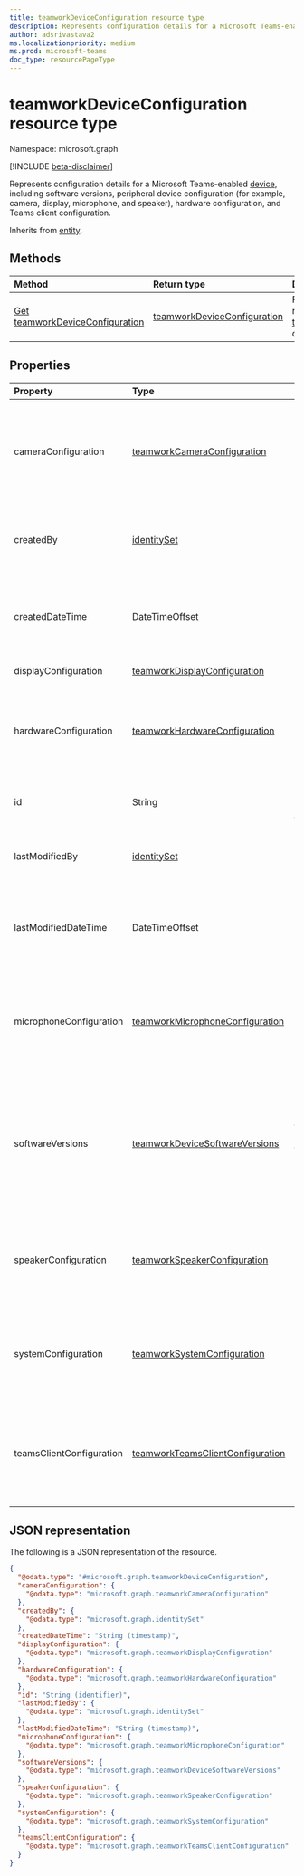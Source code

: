 ```yaml
---
title: teamworkDeviceConfiguration resource type
description: Represents configuration details for a Microsoft Teams-enabled device.
author: adsrivastava2
ms.localizationpriority: medium
ms.prod: microsoft-teams
doc_type: resourcePageType
---
```


# teamworkDeviceConfiguration resource type

Namespace: microsoft.graph

[!INCLUDE [beta-disclaimer](../../includes/beta-disclaimer.md)]

Represents configuration details for a Microsoft Teams-enabled [device](../resources/teamworkdevice.md), including software versions, peripheral device configuration (for example, camera, display, microphone, and speaker), hardware configuration, and Teams client configuration.

Inherits from [entity](../resources/entity.md).

## Methods

| Method                                                                       | Return type                                                                | Description                                                                                                                   |
| :--------------------------------------------------------------------------- | :------------------------------------------------------------------------- | :---------------------------------------------------------------------------------------------------------------------------- |
| [Get teamworkDeviceConfiguration](../api/teamworkdeviceconfiguration-get.md) | [teamworkDeviceConfiguration](../resources/teamworkdeviceconfiguration.md) | Read the properties and relationships of a [teamworkDeviceConfiguration](../resources/teamworkdeviceconfiguration.md) object. |

## Properties

| Property                 | Type                                                                                 | Description                                                                                                                 |
| :----------------------- | :----------------------------------------------------------------------------------- | :-------------------------------------------------------------------------------------------------------------------------- |
| cameraConfiguration      | [teamworkCameraConfiguration](../resources/teamworkcameraconfiguration.md)           | The camera configuration. Applicable only for Microsoft Teams Rooms-enabled devices.                                        |
| createdBy                | [identitySet](../resources/identityset.md)                                           | Identity of the user who created the device configuration document.                                                         |
| createdDateTime          | DateTimeOffset                                                                       | The UTC date and time when the device configuration document was created.                                                   |
| displayConfiguration     | [teamworkDisplayConfiguration](../resources/teamworkdisplayconfiguration.md)         | The display configuration.                                                                                                  |
| hardwareConfiguration    | [teamworkHardwareConfiguration](../resources/teamworkhardwareconfiguration.md)       | The hardware configuration. Applicable only for Teams Rooms-enabled devices.                                                |
| id                       | String                                                                               | Document identifier. Inherited from [entity](../resources/entity.md).                                                       |
| lastModifiedBy           | [identitySet](../resources/identityset.md)                                           | Identity of the user who last modified the device configuration.                                                            |
| lastModifiedDateTime     | DateTimeOffset                                                                       | The UTC date and time when the device configuration was last modified.                                                      |
| microphoneConfiguration  | [teamworkMicrophoneConfiguration](../resources/teamworkmicrophoneconfiguration.md)   | The microphone configuration. Applicable only for Teams Rooms-enabled devices.                                              |
| softwareVersions         | [teamworkDeviceSoftwareVersions](../resources/teamworkdevicesoftwareversions.md)     | Information related to software versions for the device, such as firmware, operating system, Teams client, and admin agent. |
| speakerConfiguration     | [teamworkSpeakerConfiguration](../resources/teamworkspeakerconfiguration.md)         | The speaker configuration. Applicable only for Teams Rooms-enabled devices.                                                 |
| systemConfiguration      | [teamworkSystemConfiguration](../resources/teamworksystemconfiguration.md)           | The system configuration. Not applicable for Teams Rooms-enabled devices.                                                   |
| teamsClientConfiguration | [teamworkTeamsClientConfiguration](../resources/teamworkteamsclientconfiguration.md) | The Teams client configuration. Applicable only for Teams Rooms-enabled devices.                                            |

## JSON representation

The following is a JSON representation of the resource.

<!-- {
  "blockType": "resource",
  "keyProperty": "id",
  "@odata.type": "microsoft.graph.teamworkDeviceConfiguration",
  "baseType": "microsoft.graph.entity",
  "openType": false
}
-->

```json
{
  "@odata.type": "#microsoft.graph.teamworkDeviceConfiguration",
  "cameraConfiguration": {
    "@odata.type": "microsoft.graph.teamworkCameraConfiguration"
  },
  "createdBy": {
    "@odata.type": "microsoft.graph.identitySet"
  },
  "createdDateTime": "String (timestamp)",
  "displayConfiguration": {
    "@odata.type": "microsoft.graph.teamworkDisplayConfiguration"
  },
  "hardwareConfiguration": {
    "@odata.type": "microsoft.graph.teamworkHardwareConfiguration"
  },
  "id": "String (identifier)",
  "lastModifiedBy": {
    "@odata.type": "microsoft.graph.identitySet"
  },
  "lastModifiedDateTime": "String (timestamp)",
  "microphoneConfiguration": {
    "@odata.type": "microsoft.graph.teamworkMicrophoneConfiguration"
  },
  "softwareVersions": {
    "@odata.type": "microsoft.graph.teamworkDeviceSoftwareVersions"
  },
  "speakerConfiguration": {
    "@odata.type": "microsoft.graph.teamworkSpeakerConfiguration"
  },
  "systemConfiguration": {
    "@odata.type": "microsoft.graph.teamworkSystemConfiguration"
  },
  "teamsClientConfiguration": {
    "@odata.type": "microsoft.graph.teamworkTeamsClientConfiguration"
  }
}
```
